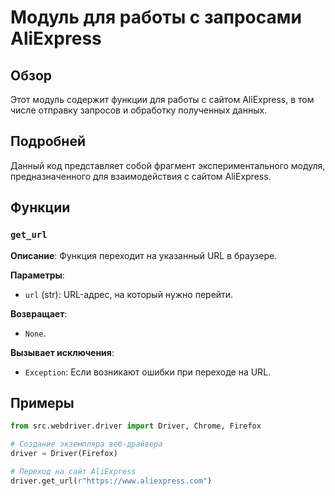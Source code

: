# Модуль для работы с запросами AliExpress

## Обзор

Этот модуль содержит функции для работы с сайтом AliExpress, в том числе отправку запросов и обработку полученных данных.

## Подробней

Данный код представляет собой фрагмент экспериментального модуля, предназначенного для взаимодействия с сайтом AliExpress. 

##  Функции

### `get_url`

**Описание**: Функция переходит на указанный URL в браузере.

**Параметры**:

- `url` (str): URL-адрес, на который нужно перейти.

**Возвращает**:

- `None`.

**Вызывает исключения**:

- `Exception`:  Если возникают ошибки при переходе на URL.


## Примеры

```python
from src.webdriver.driver import Driver, Chrome, Firefox

# Создание экземпляра веб-драйвера 
driver = Driver(Firefox)

# Переход на сайт AliExpress
driver.get_url(r"https://www.aliexpress.com")